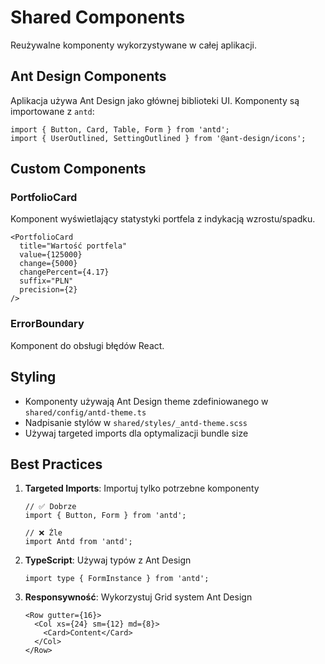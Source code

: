 # Shared Components

Reużywalne komponenty wykorzystywane w całej aplikacji.

## Ant Design Components

Aplikacja używa Ant Design jako głównej biblioteki UI. Komponenty są importowane z `antd`:

```tsx
import { Button, Card, Table, Form } from 'antd';
import { UserOutlined, SettingOutlined } from '@ant-design/icons';
```

## Custom Components

### PortfolioCard
Komponent wyświetlający statystyki portfela z indykacją wzrostu/spadku.

```tsx
<PortfolioCard
  title="Wartość portfela"
  value={125000}
  change={5000}
  changePercent={4.17}
  suffix="PLN"
  precision={2}
/>
```

### ErrorBoundary
Komponent do obsługi błędów React.

## Styling

- Komponenty używają Ant Design theme zdefiniowanego w `shared/config/antd-theme.ts`
- Nadpisanie stylów w `shared/styles/_antd-theme.scss`
- Używaj targeted imports dla optymalizacji bundle size

## Best Practices

1. **Targeted Imports**: Importuj tylko potrzebne komponenty
   ```tsx
   // ✅ Dobrze
   import { Button, Form } from 'antd';
   
   // ❌ Źle
   import Antd from 'antd';
   ```

2. **TypeScript**: Używaj typów z Ant Design
   ```tsx
   import type { FormInstance } from 'antd';
   ```

3. **Responsywność**: Wykorzystuj Grid system Ant Design
   ```tsx
   <Row gutter={16}>
     <Col xs={24} sm={12} md={8}>
       <Card>Content</Card>
     </Col>
   </Row>
   ```
